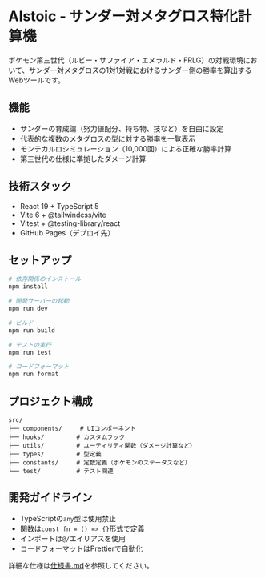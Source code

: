 # AIstoic - サンダー対メタグロス特化計算機

ポケモン第三世代（ルビー・サファイア・エメラルド・FRLG）の対戦環境において、サンダー対メタグロスの1対1対戦におけるサンダー側の勝率を算出するWebツールです。

## 機能

- サンダーの育成論（努力値配分、持ち物、技など）を自由に設定
- 代表的な複数のメタグロスの型に対する勝率を一覧表示
- モンテカルロシミュレーション（10,000回）による正確な勝率計算
- 第三世代の仕様に準拠したダメージ計算

## 技術スタック

- React 19 + TypeScript 5
- Vite 6 + @tailwindcss/vite
- Vitest + @testing-library/react
- GitHub Pages（デプロイ先）

## セットアップ

```bash
# 依存関係のインストール
npm install

# 開発サーバーの起動
npm run dev

# ビルド
npm run build

# テストの実行
npm run test

# コードフォーマット
npm run format
```

## プロジェクト構成

```
src/
├── components/     # UIコンポーネント
├── hooks/         # カスタムフック
├── utils/         # ユーティリティ関数（ダメージ計算など）
├── types/         # 型定義
├── constants/     # 定数定義（ポケモンのステータスなど）
└── test/          # テスト関連
```

## 開発ガイドライン

- TypeScriptの`any`型は使用禁止
- 関数は`const fn = () => {}`形式で定義
- インポートは`@/`エイリアスを使用
- コードフォーマットはPrettierで自動化

詳細な仕様は[仕様書.md](./仕様書.md)を参照してください。